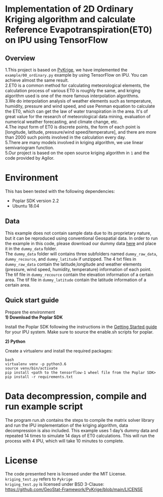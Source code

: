 # Implementation of 2D Ordinary Kriging algorithm and calculate Reference Evapotranspiration(ET0) on IPU using TensorFlow
## Overview
1.This project is based on [PyKrige](https://github.com/GeoStat-Framework/PyKrige), we have implemented the `example/00_ordinary.py` example by using TensorFlow on IPU. You can achieve almost the same result.  
2.ET0 is a common method for calculating meteorological elements, the calculation process of various ET0 is roughly the same, and kriging algorithm used is one of the more famous interpolation algorithms.  
3.We do interpolation analysis of weather elements such as temperature, humidity, pressure and wind speed, and use Penman equation to calculate the ET0, which can get the law of water transpiration in the area. It's of great value for the research of meteorological data mining, evaluation of numerical weather forecasting, and climate change, etc.  
4.The input form of ET0 is discrete points, the form of each point is [longitude, latitude, pressure/wind speed/temperature], and there are more than 2000 such points involved in the calculation every day.  
5.There are many models involved in kriging algorithm, we use linear semivariogram function.  
5.Our project is based on the open source kriging algorithm in `1` and the code provided by Agilor.  
# Environment
This has been tested with the following dependencies:
- Poplar SDK version 2.2
- Ubuntu 18.04
## Data
This example does not contain sample data due to its proprietary nature, but it can be reproduced using conventional Geospatial data. In order to run the example in this code, please download our dummy data [here](https://1drv.ms/u/s!Apa1VesWk84UgUszNcXuYRbphV4a?e=3QFTQB) and place it in the `dummy_data` folder.  
The `dummy_data` folder will contains three subfolders named `dummy_raw_data`, `dummy_recource`, and `dummy_latitude` if unzipped. The 4 txt files in `dummy_raw_data` contain the latitude,longitude and weather elements (pressure, wind speed, humidity, temperature) information of each point. The tif file in `dummy_recource` contain the elevation information of a certain area. The tif file in `dummy_latitude` contain the latitude information of a certain area.
## Quick start guide
Prepare the environment  
**1) Download the Poplar SDK**  

Install the Poplar SDK following the instructions in the [Getting Started guide](https://docs.graphcore.ai/projects/ipu-pod-getting-started/en/latest/installation.html) for your IPU system. Make sure to source the enable.sh scripts for poplar.  

**2) Python**

Create a virtualenv and install the required packages:
```
bash
virtualenv venv -p python3.6
source venv/bin/activate
pip install <path to the tensorflow-1 wheel file from the Poplar SDK>
pip install -r requirements.txt
```
# Data decompression, compile and run example script
The program run.sh contains the steps to compile the matrix solver library and run the IPU implementation of the kriging algorithm, data decompression is also included. This example uses 1 day’s dummy data and repeated 14 times to simulate 14 days of ET0 calculations. This will run the process with 4 IPU, which will take 10 minutes to complete. 
# License
The code presented here is licensed under the MIT License.  
`kriging_test.py` refers to `Pykrige`  
`kriging_test.py` is licensed under BSD 3-Clause: https://github.com/GeoStat-Framework/PyKrige/blob/main/LICENSE  